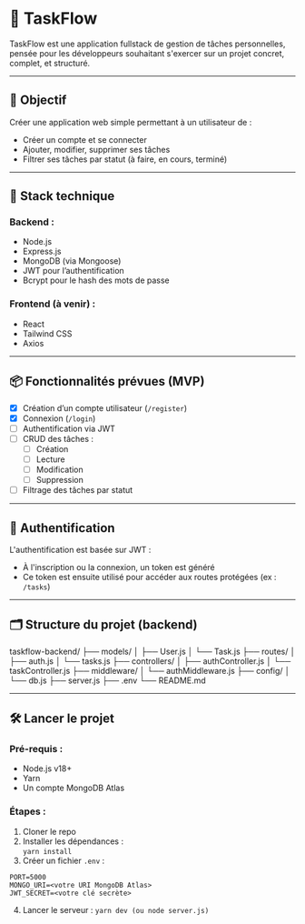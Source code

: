 # 📝 TaskFlow

TaskFlow est une application fullstack de gestion de tâches personnelles, pensée pour les développeurs souhaitant s'exercer sur un projet concret, complet, et structuré.

---

## 🚀 Objectif

Créer une application web simple permettant à un utilisateur de :

- Créer un compte et se connecter
- Ajouter, modifier, supprimer ses tâches
- Filtrer ses tâches par statut (à faire, en cours, terminé)

---

## 🧱 Stack technique

### Backend :

- Node.js
- Express.js
- MongoDB (via Mongoose)
- JWT pour l’authentification
- Bcrypt pour le hash des mots de passe

### Frontend (à venir) :

- React
- Tailwind CSS
- Axios

---

## 📦 Fonctionnalités prévues (MVP)

- [x] Création d’un compte utilisateur (`/register`)
- [x] Connexion (`/login`)
- [ ] Authentification via JWT
- [ ] CRUD des tâches :
  - [ ] Création
  - [ ] Lecture
  - [ ] Modification
  - [ ] Suppression
- [ ] Filtrage des tâches par statut

---

## 🔐 Authentification

L'authentification est basée sur JWT :

- À l'inscription ou la connexion, un token est généré
- Ce token est ensuite utilisé pour accéder aux routes protégées (ex : `/tasks`)

---

## 🗂 Structure du projet (backend)

taskflow-backend/
├── models/
│ ├── User.js
│ └── Task.js
├── routes/
│ ├── auth.js
│ └── tasks.js
├── controllers/
│ ├── authController.js
│ └── taskController.js
├── middleware/
│ └── authMiddleware.js
├── config/
│ └── db.js
├── server.js
├── .env
└── README.md

---

## 🛠️ Lancer le projet

### Pré-requis :

- Node.js v18+
- Yarn
- Un compte MongoDB Atlas

### Étapes :

1. Cloner le repo
2. Installer les dépendances :  
   `yarn install`
3. Créer un fichier `.env` :

```env
PORT=5000
MONGO_URI=<votre URI MongoDB Atlas>
JWT_SECRET=<votre clé secrète>
```

4. Lancer le serveur :
   `yarn dev (ou node server.js)`
